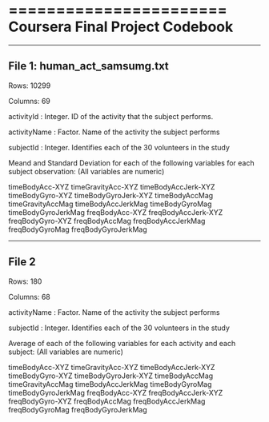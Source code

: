 =======================
Coursera Final Project Codebook
========================

-------------------------------------
File 1: human_act_samsumg.txt
------------------------------------
Rows: 10299

Columns: 69

activityId          : Integer. ID of the activity that the subject performs.

activityName	      : Factor. Name of the activity the subject performs

subjectId	          : Integer. Identifies each of the 30 volunteers in the study


Meand and Standard Deviation for each of the following variables for each subject observation: (All variables are numeric)

timeBodyAcc-XYZ
timeGravityAcc-XYZ
timeBodyAccJerk-XYZ
timeBodyGyro-XYZ
timeBodyGyroJerk-XYZ
timeBodyAccMag
timeGravityAccMag
timeBodyAccJerkMag
timeBodyGyroMag
timeBodyGyroJerkMag
freqBodyAcc-XYZ
freqBodyAccJerk-XYZ
freqBodyGyro-XYZ
freqBodyAccMag
freqBodyAccJerkMag
freqBodyGyroMag
freqBodyGyroJerkMag

------------
File 2
----------
Rows: 180

Columns: 68

activityName	      : Factor. Name of the activity the subject performs

subjectId	          : Integer. Identifies each of the 30 volunteers in the study


Average of each of the following variables for each activity and each subject: (All variables are numeric)

timeBodyAcc-XYZ
timeGravityAcc-XYZ
timeBodyAccJerk-XYZ
timeBodyGyro-XYZ
timeBodyGyroJerk-XYZ
timeBodyAccMag
timeGravityAccMag
timeBodyAccJerkMag
timeBodyGyroMag
timeBodyGyroJerkMag
freqBodyAcc-XYZ
freqBodyAccJerk-XYZ
freqBodyGyro-XYZ
freqBodyAccMag
freqBodyAccJerkMag
freqBodyGyroMag
freqBodyGyroJerkMag



